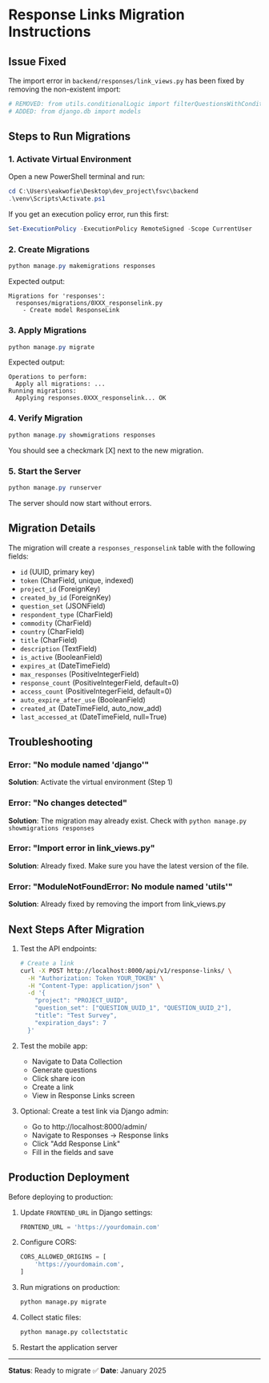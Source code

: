# Response Links Migration Instructions

## Issue Fixed

The import error in `backend/responses/link_views.py` has been fixed by removing the non-existent import:
```python
# REMOVED: from utils.conditionalLogic import filterQuestionsWithConditions
# ADDED: from django.db import models
```

## Steps to Run Migrations

### 1. Activate Virtual Environment

Open a new PowerShell terminal and run:

```powershell
cd C:\Users\eakwofie\Desktop\dev_project\fsvc\backend
.\venv\Scripts\Activate.ps1
```

If you get an execution policy error, run this first:
```powershell
Set-ExecutionPolicy -ExecutionPolicy RemoteSigned -Scope CurrentUser
```

### 2. Create Migrations

```powershell
python manage.py makemigrations responses
```

Expected output:
```
Migrations for 'responses':
  responses/migrations/0XXX_responselink.py
    - Create model ResponseLink
```

### 3. Apply Migrations

```powershell
python manage.py migrate
```

Expected output:
```
Operations to perform:
  Apply all migrations: ...
Running migrations:
  Applying responses.0XXX_responselink... OK
```

### 4. Verify Migration

```powershell
python manage.py showmigrations responses
```

You should see a checkmark [X] next to the new migration.

### 5. Start the Server

```powershell
python manage.py runserver
```

The server should now start without errors.

## Migration Details

The migration will create a `responses_responselink` table with the following fields:

- `id` (UUID, primary key)
- `token` (CharField, unique, indexed)
- `project_id` (ForeignKey)
- `created_by_id` (ForeignKey)
- `question_set` (JSONField)
- `respondent_type` (CharField)
- `commodity` (CharField)
- `country` (CharField)
- `title` (CharField)
- `description` (TextField)
- `is_active` (BooleanField)
- `expires_at` (DateTimeField)
- `max_responses` (PositiveIntegerField)
- `response_count` (PositiveIntegerField, default=0)
- `access_count` (PositiveIntegerField, default=0)
- `auto_expire_after_use` (BooleanField)
- `created_at` (DateTimeField, auto_now_add)
- `last_accessed_at` (DateTimeField, null=True)

## Troubleshooting

### Error: "No module named 'django'"
**Solution**: Activate the virtual environment (Step 1)

### Error: "No changes detected"
**Solution**: The migration may already exist. Check with `python manage.py showmigrations responses`

### Error: "Import error in link_views.py"
**Solution**: Already fixed. Make sure you have the latest version of the file.

### Error: "ModuleNotFoundError: No module named 'utils'"
**Solution**: Already fixed by removing the import from link_views.py

## Next Steps After Migration

1. Test the API endpoints:
   ```bash
   # Create a link
   curl -X POST http://localhost:8000/api/v1/response-links/ \
     -H "Authorization: Token YOUR_TOKEN" \
     -H "Content-Type: application/json" \
     -d '{
       "project": "PROJECT_UUID",
       "question_set": ["QUESTION_UUID_1", "QUESTION_UUID_2"],
       "title": "Test Survey",
       "expiration_days": 7
     }'
   ```

2. Test the mobile app:
   - Navigate to Data Collection
   - Generate questions
   - Click share icon
   - Create a link
   - View in Response Links screen

3. Optional: Create a test link via Django admin:
   - Go to http://localhost:8000/admin/
   - Navigate to Responses → Response links
   - Click "Add Response Link"
   - Fill in the fields and save

## Production Deployment

Before deploying to production:

1. Update `FRONTEND_URL` in Django settings:
   ```python
   FRONTEND_URL = 'https://yourdomain.com'
   ```

2. Configure CORS:
   ```python
   CORS_ALLOWED_ORIGINS = [
       'https://yourdomain.com',
   ]
   ```

3. Run migrations on production:
   ```bash
   python manage.py migrate
   ```

4. Collect static files:
   ```bash
   python manage.py collectstatic
   ```

5. Restart the application server

---

**Status**: Ready to migrate ✅
**Date**: January 2025
